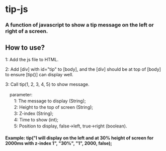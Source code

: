 # tip-js
<h3>A function of javascript to show a tip message on the left or right of a screen.</h3>
<h2>How to use?</h2>
<p>1: Add the js file to HTML.</p>
<p>2: Add [div] with id="tip" to [body], and the [div] should be at top of [body] to ensure [tip()] can display well.</p>
<p>3: Call tip(1, 2, 3, 4, 5) to show message.</p>
<p></p>
<p>　parameter:<br>　　1: The message to display (String);<br>　　2: Height to the top of screen (String);<br>　　3: Z-index (String);<br>　　4: Time to show (int);<br>　　5: Position to display, false->left, true->right (boolean).</p>
    
<h4>Example: tip("I will display on the left and at 30% height of screen for 2000ms with z-index 1", "30%", "1", 2000, false);</h4>
